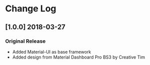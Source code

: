 # Change Log

## [1.0.0] 2018-03-27

### Original Release

- Added Material-UI as base framework
- Added design from Material Dashboard Pro BS3 by Creative Tim
